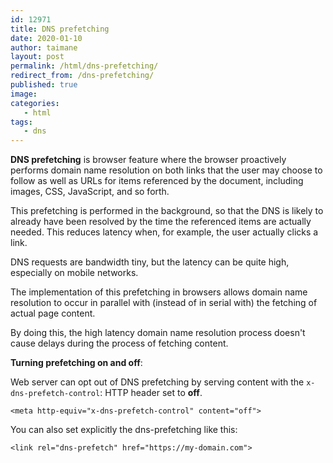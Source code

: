 ```yaml
---
id: 12971
title: DNS prefetching
date: 2020-01-10
author: taimane
layout: post
permalink: /html/dns-prefetching/
redirect_from: /dns-prefetching/
published: true
image: 
categories:
   - html
tags:
   - dns
---
```

**DNS prefetching** is browser feature where the browser proactively performs domain name resolution on both links that the user may choose to follow as well as URLs for items referenced by the document, including images, CSS, JavaScript, and so forth.

This prefetching is performed in the background, so that the DNS is likely to already have been resolved by the time the referenced items are actually needed. This reduces latency when, for example, the user actually clicks a link.

DNS requests are bandwidth tiny, but the latency can be quite high, especially on mobile networks.

The implementation of this prefetching in browsers allows domain name resolution to occur in parallel with (instead of in serial with) the fetching of actual page content.

By doing this, the high latency domain name resolution process doesn't cause delays during the process of fetching content.

**Turning prefetching on and off**:

Web server can opt out of DNS prefetching by serving content with the `x-dns-prefetch-control`: HTTP header set to **off**.


```
<meta http-equiv="x-dns-prefetch-control" content="off">
```

You can also set explicitly the dns-prefetching like this:

```
<link rel="dns-prefetch" href="https://my-domain.com">
```
